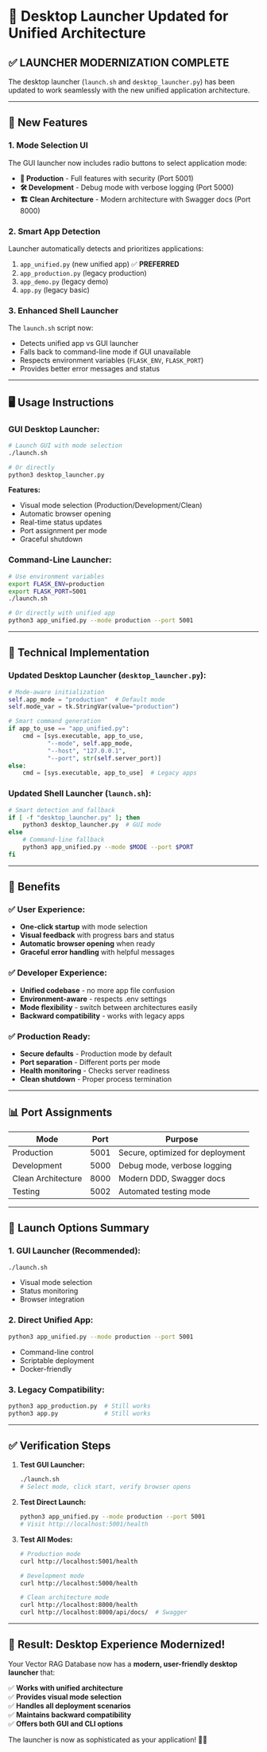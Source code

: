 # 🚀 Desktop Launcher Updated for Unified Architecture

## ✅ **LAUNCHER MODERNIZATION COMPLETE**

The desktop launcher (`launch.sh` and `desktop_launcher.py`) has been updated to work seamlessly with the new unified application architecture.

---

## 🎯 **New Features**

### **1. Mode Selection UI**
The GUI launcher now includes radio buttons to select application mode:
- **🚀 Production** - Full features with security (Port 5001)
- **🛠️ Development** - Debug mode with verbose logging (Port 5000) 
- **🏗️ Clean Architecture** - Modern architecture with Swagger docs (Port 8000)

### **2. Smart App Detection**
Launcher automatically detects and prioritizes applications:
1. `app_unified.py` (new unified app) ✅ **PREFERRED**
2. `app_production.py` (legacy production)
3. `app_demo.py` (legacy demo)
4. `app.py` (legacy basic)

### **3. Enhanced Shell Launcher**
The `launch.sh` script now:
- Detects unified app vs GUI launcher
- Falls back to command-line mode if GUI unavailable
- Respects environment variables (`FLASK_ENV`, `FLASK_PORT`)
- Provides better error messages and status

---

## 🖥️ **Usage Instructions**

### **GUI Desktop Launcher:**
```bash
# Launch GUI with mode selection
./launch.sh

# Or directly
python3 desktop_launcher.py
```

**Features:**
- Visual mode selection (Production/Development/Clean)
- Automatic browser opening
- Real-time status updates  
- Port assignment per mode
- Graceful shutdown

### **Command-Line Launcher:**
```bash
# Use environment variables
export FLASK_ENV=production
export FLASK_PORT=5001
./launch.sh

# Or directly with unified app
python3 app_unified.py --mode production --port 5001
```

---

## 🔧 **Technical Implementation**

### **Updated Desktop Launcher (`desktop_launcher.py`):**
```python
# Mode-aware initialization
self.app_mode = "production"  # Default mode
self.mode_var = tk.StringVar(value="production")

# Smart command generation
if app_to_use == "app_unified.py":
    cmd = [sys.executable, app_to_use, 
           "--mode", self.app_mode,
           "--host", "127.0.0.1", 
           "--port", str(self.server_port)]
else:
    cmd = [sys.executable, app_to_use]  # Legacy apps
```

### **Updated Shell Launcher (`launch.sh`):**
```bash
# Smart detection and fallback
if [ -f "desktop_launcher.py" ]; then
    python3 desktop_launcher.py  # GUI mode
else
    # Command-line fallback
    python3 app_unified.py --mode $MODE --port $PORT
fi
```

---

## 🎉 **Benefits**

### **✅ User Experience:**
- **One-click startup** with mode selection
- **Visual feedback** with progress bars and status
- **Automatic browser opening** when ready
- **Graceful error handling** with helpful messages

### **✅ Developer Experience:**
- **Unified codebase** - no more app file confusion
- **Environment-aware** - respects .env settings
- **Mode flexibility** - switch between architectures easily
- **Backward compatibility** - works with legacy apps

### **✅ Production Ready:**
- **Secure defaults** - Production mode by default
- **Port separation** - Different ports per mode
- **Health monitoring** - Checks server readiness
- **Clean shutdown** - Proper process termination

---

## 📊 **Port Assignments**

| Mode | Port | Purpose |
|------|------|---------|
| Production | 5001 | Secure, optimized for deployment |
| Development | 5000 | Debug mode, verbose logging |
| Clean Architecture | 8000 | Modern DDD, Swagger docs |
| Testing | 5002 | Automated testing mode |

---

## 🚀 **Launch Options Summary**

### **1. GUI Launcher (Recommended):**
```bash
./launch.sh
```
- Visual mode selection
- Status monitoring
- Browser integration

### **2. Direct Unified App:**
```bash
python3 app_unified.py --mode production --port 5001
```
- Command-line control
- Scriptable deployment
- Docker-friendly

### **3. Legacy Compatibility:**
```bash
python3 app_production.py  # Still works
python3 app.py             # Still works
```

---

## ✅ **Verification Steps**

1. **Test GUI Launcher:**
   ```bash
   ./launch.sh
   # Select mode, click start, verify browser opens
   ```

2. **Test Direct Launch:**
   ```bash
   python3 app_unified.py --mode production --port 5001
   # Visit http://localhost:5001/health
   ```

3. **Test All Modes:**
   ```bash
   # Production mode
   curl http://localhost:5001/health
   
   # Development mode  
   curl http://localhost:5000/health
   
   # Clean architecture mode
   curl http://localhost:8000/health
   curl http://localhost:8000/api/docs/  # Swagger
   ```

---

## 🎉 **Result: Desktop Experience Modernized!**

Your Vector RAG Database now has a **modern, user-friendly desktop launcher** that:

✅ **Works with unified architecture**  
✅ **Provides visual mode selection**  
✅ **Handles all deployment scenarios**  
✅ **Maintains backward compatibility**  
✅ **Offers both GUI and CLI options**  

The launcher is now as sophisticated as your application! 🚀✨